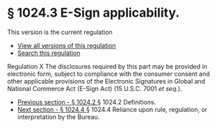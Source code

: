 # § 1024.3 E-Sign applicability.
This version is the current regulation 
  * [ View all versions of this regulation ](https://www.consumerfinance.gov/rules-policy/regulations/1024/versions/3/)
  * [ Search this regulation ](https://www.consumerfinance.gov/rules-policy/regulations/search-regulations/results/?regs=1024)


Regulation X 
[ ](https://www.consumerfinance.gov/rules-policy/regulations/1024/3/)
The disclosures required by this part may be provided in electronic form, subject to compliance with the consumer consent and other applicable provisions of the Electronic Signatures in Global and National Commerce Act (E-Sign Act) (15 U.S.C. 7001 _et seq._).
  * [ Previous section - § 1024.2 ](https://www.consumerfinance.gov/rules-policy/regulations/1024/2/) § 1024.2 Definitions.
  * [ Next section - § 1024.4 ](https://www.consumerfinance.gov/rules-policy/regulations/1024/4/) § 1024.4 Reliance upon rule, regulation, or interpretation by the Bureau.